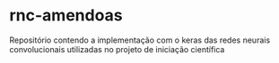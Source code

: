 # rnc-amendoas
Repositório contendo a implementação com o keras das redes neurais convolucionais utilizadas no projeto de iniciação científica
